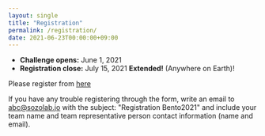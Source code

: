 ```yaml
---
layout: single
title: "Registration"
permalink: /registration/
date: 2021-06-23T00:00:00+09:00
---
```



- __Challenge opens:__ June 1, 2021
- __Registration close:__ July 15, 2021 __Extended!__ (Anywhere on Earth)!

Please register from [here](https://docs.google.com/forms/d/e/1FAIpQLSe-tdppr-VivBR8nSe_cnTophJsZ3vHLeGBEMYS4j7UGhLMeA/viewform)

If you have any trouble registering through the form, write an email to abc@sozolab.jo with the subject: "Registration Bento2021" and include your team name and team representative person contact information (name and email).



